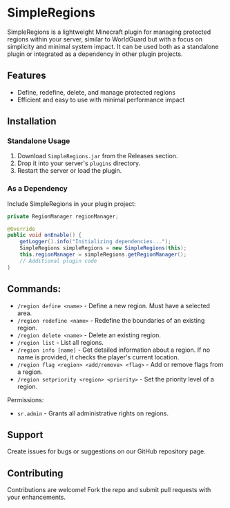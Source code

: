 # SimpleRegions

SimpleRegions is a lightweight Minecraft plugin for managing protected regions within your server, similar to WorldGuard but with a focus on simplicity and minimal system impact. It can be used both as a standalone plugin or integrated as a dependency in other plugin projects.

## Features

- Define, redefine, delete, and manage protected regions
- Efficient and easy to use with minimal performance impact

## Installation

### Standalone Usage

1. Download `SimpleRegions.jar` from the Releases section.
2. Drop it into your server's `plugins` directory.
3. Restart the server or load the plugin.

### As a Dependency

Include SimpleRegions in your plugin project:

```java
private RegionManager regionManager;

@Override
public void onEnable() {
    getLogger().info("Initializing dependencies...");
    SimpleRegions simpleRegions = new SimpleRegions(this);
    this.regionManager = simpleRegions.getRegionManager();
    // Additional plugin code
}
```

## Commands:
- `/region define <name>` - Define a new region. Must have a selected area.
- `/region redefine <name>` - Redefine the boundaries of an existing region.
- `/region delete <name>` - Delete an existing region.
- `/region list` - List all regions.
- `/region info [name]` - Get detailed information about a region. If no name is provided, it checks the player's current location.
- `/region flag <region> <add/remove> <flag>` - Add or remove flags from a region.
- `/region setpriority <region> <priority>` - Set the priority level of a region.

Permissions:
- `sr.admin` - Grants all administrative rights on regions.

## Support
Create issues for bugs or suggestions on our GitHub repository page.

## Contributing
Contributions are welcome! Fork the repo and submit pull requests with your enhancements.
